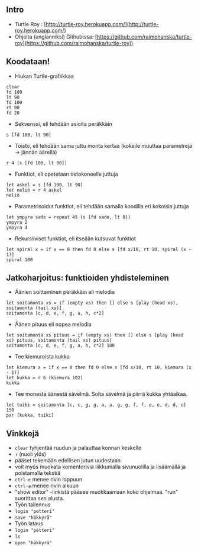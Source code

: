 ## Intro

- Turtle Roy : [http://turtle-roy.herokuapp.com/](http://turtle-roy.herokuapp.com/)
- Ohjeita (englanniksi) Githubissa: [https://github.com/raimohanska/turtle-roy](https://github.com/raimohanska/turtle-roy))

## Koodataan!

- Hiukan Turtle-grafiikkaa

```
clear
fd 100
lt 90
fd 100
rt 90
fd 20
```

- Sekvenssi, eli tehdään asioita peräkkäin

```
s [fd 100, lt 90]
```

- Toisto, eli tehdään sama juttu monta kertaa (kokeile muuttaa parametrejä -\> jännän äärellä)

```
r 4 (s [fd 100, lt 90])
```

- Funktiot, eli opetetaan tietokoneelle juttuja

```
let askel = s [fd 100, lt 90] 
let neliö = r 4 askel
neliö
```

- Parametrisoidut funktiot, eli tehdään samalla koodilla eri kokoisia juttuja

```
let ympyra sade = repeat 45 (s [fd sade, lt 8]) 
ympyra 2 
ympyra 4
```

- Rekursiiviset funktiot, eli itseään kutsuvat funktiot

```
let spiral x = if x == 0 then fd 0 else s [fd x/10, rt 10, spiral (x - 1)]
spiral 100
```

## Jatkoharjoitus: funktioiden yhdisteleminen

- Äänien soittaminen peräkkäin eli melodia

```
let soitamonta xs = if (empty xs) then [] else s [play (head xs), soitamonta (tail xs)]
soitamonta [c, d, e, f, g, a, h, c*2]
```

- Äänen pituus eli nopea melodia

```
let soitamonta xs pituus = if (empty xs) then [] else s [play (head xs) pituus, soitamonta (tail xs) pituus]
soitamonta [c, d, e, f, g, a, h, c*2] 100
```

- Tee kiemuroista kukka

```
let kiemura x = if x == 0 then fd 0 else s [fd x/10, rt 10, kiemura (x - 1)]
let kukka = r 6 (kiemura 102)
kukka
```

- Tee monesta äänestä sävelmä. Soita sävelmä ja piirrä kukka yhtäaikaa.

```
let tuiki = soitamonta [c, c, g, g, a, a, g, g, f, f, e, e, d, d, c] 150
par [kukka, tuiki]
```


## Vinkkejä

- `clear` tyhjentää ruudun ja palauttaa konnan keskelle
- ` ↑ ` (nuoli ylös)
 - pääset tekemään edellisen jutun uudestaan
 - voit myös muokata komentoriviä liikkumalla sivunuolilla ja lisäämällä ja poistamalla tekstiä
- `ctrl-e` menee rivin loppuun
- `ctrl-a` menee rivin alkuun
- "show editor" -linkistä pääsee muokkaamaan koko ohjelmaa. "run" suorittaa sen alusta.
- Työn tallennus
 - `login "petteri"`
 - `save "häkkyrä"`
- Työn lataus
 - `login "petteri"`
 - `ls`
 - `open "häkkyrä"`
